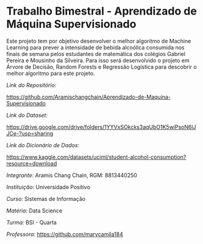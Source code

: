 # **Trabalho Bimestral - Aprendizado de Máquina Supervisionado**

Este projeto tem por objetivo desenvolver o melhor algoritmo de Machine Learning para prever a intensidade de bebida alcoólica consumida nos finais de semana pelos estudantes de matemática dos colégios Gabriel Pereira e Mousinho da Silveira. Para isso será desenvolvido o projeto em Árvore de Decisão, Random Forests e Regressão Logística para descobrir o melhor algoritmo para este projeto. 


*Link do Repositório:*

https://github.com/Aramischangchain/Aprendizado-de-Maquina-Supervisionado

*Link do Dataset:*

https://drive.google.com/drive/folders/1YYVxSOkcks3aqUbO1K5wiPsoN6lJJCe-?usp=sharing

*Link do Dicionário de Dados:*

https://www.kaggle.com/datasets/uciml/student-alcohol-consumption?resource=download

*Integrante:* Aramis Chang Chain, RGM: 8813440250

*Instituição:* Universidade Positivo

*Curso:* Sistemas de Informação

*Matéria:* Data Science

*Turma:* BSI - Quarta

*Professora:* https://github.com/marycamila184
